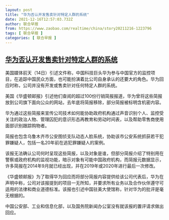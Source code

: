 ```yaml
---
layout: post
title: "华为否认开发售卖针对特定人群的系统"
date: 2021-12-16T12:57:03.732Z
author: 联合早报
from: https://www.zaobao.com/realtime/china/story20211216-1223796
tags: [ 联合早报 ]
categories: [ 联合早报 ]
---
```

<!--1639671660000-->
[华为否认开发售卖针对特定人群的系统](https://www.zaobao.com/realtime/china/story20211216-1223796)
------

<div>
<p>美国媒体前天（14日）引述文件称，中国科技巨头华为参与中国官方的监控项目，在追踪中国民众方面，也可能扮演着比公司自身承认的还要大的角色。华为回应时称，公司并没有开发或售卖针对任何特定人群的系统。</p><p>美国《华盛顿邮报》引述他们查阅的超过100份行销简报报道，华为曾将这些简报放到公司旗下面向公众的网站，去年底将简报移除，部分简报被标明含机密内容。</p><p>华为通过这些简报来宣传公司技术如何能协助政府机构通过声音识别个人、监控受关注的政治人物、管理囚犯的意识形态再教育和劳动时间表，以及帮助零售商使用面部识别跟踪购物者。</p><section id="imu"><div id="dfp-ad-imu1">        </div></section><p>简报也包含乌鲁木齐市公安图侦支队动态人脸系统，协助该市公安系统抓获若干犯罪嫌疑人，包括一名20年前在逃犯罪嫌疑人的案例。</p><p>该报无法确认公司何时呈现这些简报，以及对象是谁，但部分简报介绍了特别用在警察或政府机构的监视功能，暗示对象有可能中国政府机构，而简报元数据显示，许多简报在2014年9月就已经出现，并在2019年或2020年进行最后一次修改。</p><p>《华盛顿邮报》为了取得华为回应而将部分简报内容提供给该公司代表后，华为在声明中称，公司对该报提到的项目一无所知，并要求所有业务以及合作伙伴遵守可适用的法律和商业道德标准。该报也引述中国驻美大使馆称，针对华为的批评是毫无根据的。</p><div id="innity-in-post"></div><div id="dfp-ad-midarticlespecial">        </div><p>中国公安部、工业和信息化部，以及国务院新闻办公室没有就该报的置评请求做出回应。</p>      <div class="cx_paywall_placeholder" id="sph_cdp_40"></div>
</div>
